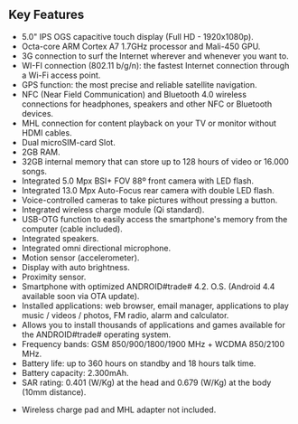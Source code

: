 ## Key Features
- 5.0" IPS OGS capacitive touch display (Full HD - 1920x1080p).
- Octa-core ARM Cortex A7 1.7GHz processor and Mali-450 GPU.
- 3G connection to surf the Internet wherever and whenever you want to.
- WI-FI connection (802.11 b/g/n): the fastest Internet connection through a Wi-Fi access point.
- GPS function: the most precise and reliable satellite navigation.
- NFC (Near Field Communication) and Bluetooth 4.0 wireless connections for headphones, speakers and other NFC or Bluetooth devices.
- MHL connection for content playback on your TV or monitor without HDMI cables.
- Dual microSIM-card Slot.
- 2GB RAM.
- 32GB internal memory that can store up to 128 hours of video or 16.000 songs.
- Integrated 5.0 Mpx BSI+ FOV 88º front camera with LED flash.
- Integrated 13.0 Mpx Auto-Focus rear camera with double LED flash.
- Voice-controlled cameras to take pictures without pressing a button.
- Integrated wireless charge module (Qi standard).
- USB-OTG function to easily access the smartphone's memory from the computer (cable included).
- Integrated speakers.
- Integrated omni directional microphone.
- Motion sensor (accelerometer).
- Display with auto brightness.
- Proximity sensor.
- Smartphone with optimized ANDROID#trade# 4.2. O.S. (Android 4.4 available soon via OTA update).
- Installed applications: web browser, email manager, applications to play music / videos / photos, FM radio, alarm and calculator.
- Allows you to install thousands of applications and games available for the ANDROID#trade# operating system.
- Frequency bands: GSM 850/900/1800/1900 MHz + WCDMA 850/2100 MHz.
- Battery life: up to 360 hours on standby and 18 hours talk time.
- Battery capacity: 2.300mAh.
- SAR rating: 0.401 (W/Kg) at the head and 0.679 (W/Kg) at the body (10mm distance).

* Wireless charge pad and MHL adapter not included.
